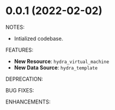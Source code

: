 # 0.0.1 (2022-02-02)

NOTES:
* Intialized codebase.

FEATURES:
* **New Resource**: `hydra_virtual_machine`
* **New Data Source**: `hydra_template`

DEPRECATION:

BUG FIXES:

ENHANCEMENTS:
